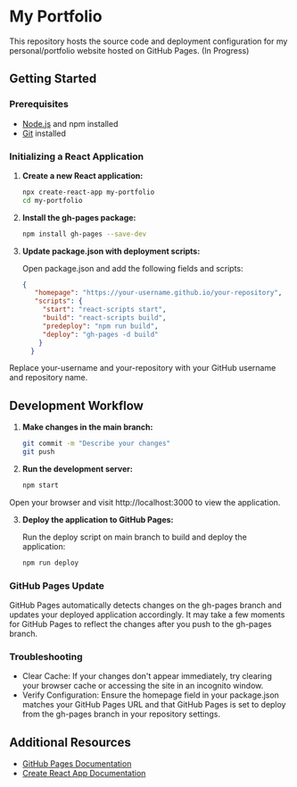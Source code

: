 # My Portfolio

This repository hosts the source code and deployment configuration for my personal/portfolio website hosted on GitHub Pages. (In Progress)

## Getting Started

### Prerequisites

- [Node.js](https://nodejs.org/) and npm installed
- [Git](https://git-scm.com/) installed

### Initializing a React Application

1. **Create a new React application:**

   ```bash
   npx create-react-app my-portfolio
   cd my-portfolio
2. **Install the gh-pages package:**

   ```bash
   npm install gh-pages --save-dev
3. **Update package.json with deployment scripts:**

   Open package.json and add the following fields and scripts:

   ```json
   {
      "homepage": "https://your-username.github.io/your-repository",
      "scripts": {
        "start": "react-scripts start",
        "build": "react-scripts build",
        "predeploy": "npm run build",
        "deploy": "gh-pages -d build"
       }
     }

Replace your-username and your-repository with your GitHub username and repository name.

## Development Workflow

1. **Make changes in the main branch:**

     ```bash
     git commit -m "Describe your changes"
     git push 

2. **Run the development server:**
     ```bash
     npm start

  Open your browser and visit http://localhost:3000 to view the application.

3. **Deploy the application to GitHub Pages:**

     Run the deploy script on main branch to build and deploy the application:

     ```bash
     npm run deploy

### GitHub Pages Update
GitHub Pages automatically detects changes on the gh-pages branch and updates your deployed application accordingly. It may take a few moments for GitHub Pages to reflect the changes after you push to the gh-pages branch.

### Troubleshooting
- Clear Cache: If your changes don't appear immediately, try clearing your browser cache or accessing the site in an incognito window.
- Verify Configuration: Ensure the homepage field in your package.json matches your GitHub Pages URL and that GitHub Pages is set to deploy from the gh-pages branch in your repository settings.
## Additional Resources
- [GitHub Pages Documentation](https://docs.github.com/en/pages)
- [Create React App Documentation](https://create-react-app.dev/docs/getting-started/)
